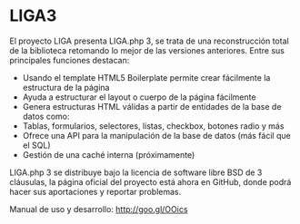 LIGA3
==============
El proyecto LIGA presenta LIGA.php 3, se trata de una reconstrucción total de la biblioteca retomando lo mejor de las versiones anteriores. Entre sus principales funciones destacan:

 * Usando el template HTML5 Boilerplate permite crear fácilmente la estructura de la página
 * Ayuda a estructurar el layout o cuerpo de la página fácilmente
 * Genera estructuras HTML válidas a partir de entidades de la base de datos como:
 * Tablas, formularios, selectores, listas, checkbox, botones radio y más
 * Ofrece una API para la manipulación de la base de datos (más fácil que el SQL)
 * Gestión de una caché interna (próximamente)

LIGA.php 3 se distribuye bajo la licencia de software libre BSD de 3 cláusulas, la página oficial del proyecto está ahora en GitHub, donde podrá hacer sus aportaciones y reportar problemas.

Manual de uso y desarrollo: http://goo.gl/OOics
